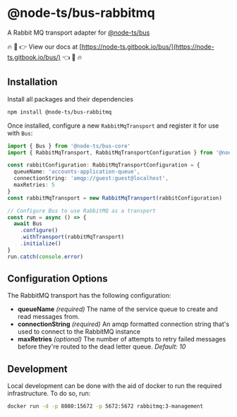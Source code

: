 # @node-ts/bus-rabbitmq

A Rabbit MQ transport adapter for [@node-ts/bus](https://node-ts.gitbook.io/bus/)

🔥 📒 👉 View our docs at [https://node-ts.gitbook.io/bus/](https://node-ts.gitbook.io/bus/) 👈 📒 🔥

## Installation

Install all packages and their dependencies

```bash
npm install @node-ts/bus-rabbitmq
```

Once installed, configure a new `RabbitMqTransport` and register it for use with `Bus`:

```typescript
import { Bus } from '@node-ts/bus-core'
import { RabbitMqTransport, RabbitMqTransportConfiguration } from '@node-ts/bus-rabbitmq'

const rabbitConfiguration: RabbitMqTransportConfiguration = {
  queueName: 'accounts-application-queue',
  connectionString: 'amqp://guest:guest@localhost',
  maxRetries: 5
}
const rabbitMqTransport = new RabbitMqTransport(rabbitConfiguration)

// Configure Bus to use RabbitMQ as a transport
const run = async () => {
  await Bus
    .configure()
    .withTransport(rabbitMqTransport)
    .initialize()
}
run.catch(console.error)
```

## Configuration Options

The RabbitMQ transport has the following configuration:

*  **queueName** *(required)* The name of the service queue to create and read messages from.
*  **connectionString** *(required)* An amqp formatted connection string that's used to connect to the RabbitMQ instance
* **maxRetries** *(optional)* The number of attempts to retry failed messages before they're routed to the dead letter queue. *Default: 10*

## Development

Local development can be done with the aid of docker to run the required infrastructure. To do so, run:

```bash
docker run -d -p 8080:15672 -p 5672:5672 rabbitmq:3-management
```